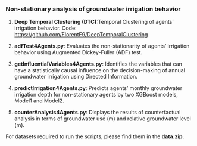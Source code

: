 ### Non-stationary analysis of groundwater irrigation behavior

1.	**Deep Temporal Clustering (DTC)**:Temporal Clustering of agents’ irrigation behavior. Code: https://github.com/FlorentF9/DeepTemporalClustering

2.	**adfTest4Agents.py**: Evaluates the non-stationarity of agents’ irrigation behavior using Augmented Dickey-Fuller (ADF) test.

3.	**getInfluentialVariables4Agents.py**: Identifies the variables that can have a statistically causal influence on the decision-making of annual groundwater irrigation using Directed Information.

4.	**predictIrrigation4Agents.py**: Predicts agents’ monthly groundwater irrigation depth for non-stationary agents by two XGBoost models, Model1 and Model2. 

5.	**counterAnalysis4Agents.py**: Displays the results of counterfactual analysis in terms of groundwater use (m) and relative groundwater level (m).

For datasets required to run the scripts, please find them in the **data.zip**.


